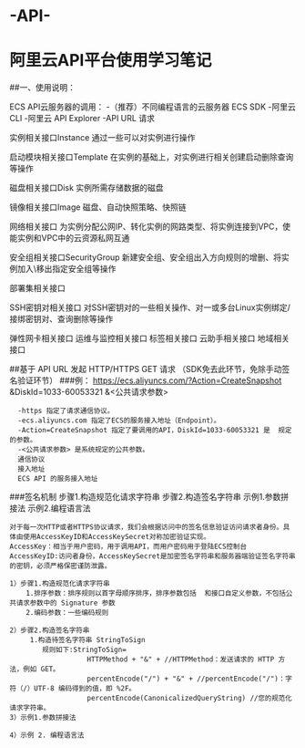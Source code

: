 # -API-
阿里云API平台使用学习笔记
==================================
##一、使用说明：

  ECS API云服务器的调用：
    -（推荐）不同编程语言的云服务器 ECS SDK
    -阿里云 CLI
    -阿里云 API Explorer
    -API URL 请求
  
  实例相关接口Instance
      通过一些可以对实例进行操作
    
  启动模块相关接口Template
      在实例的基础上，对实例进行相关创建启动删除查询等操作
    
  磁盘相关接口Disk
      实例所需存储数据的磁盘
      
  镜像相关接口Image
      磁盘、自动快照策略、快照链
      
  网络相关接口
      为实例分配公网IP、转化实例的网路类型、将实例连接到VPC，使能实例和VPC中的云资源私网互通
     
  安全组相关接口SecurityGroup
      新建安全组、安全组出入方向规则的增删、将实例加入\移出指定安全组等操作
  
  部署集相关接口
  
  SSH密钥对相关接口
      对SSH密钥对的一些相关操作、对一或多台Linux实例绑定/接绑密钥对、查询删除等操作
      
  弹性网卡相关接口
  运维与监控相关接口 
  标签相关接口
  云助手相关接口
  地域相关接口
  
##基于 API URL 发起 HTTP/HTTPS GET 请求 （SDK免去此环节，免除手动签名验证环节）
  ###例：
    https://ecs.aliyuncs.com/?Action=CreateSnapshot
    &DiskId=1033-60053321
    &<公共请求参数>
  
      -https 指定了请求通信协议。
      -ecs.aliyuncs.com 指定了ECS的服务接入地址（Endpoint）。
      -Action=CreateSnapshot 指定了要调用的API，DiskId=1033-60053321 是  规定的参数。
      -<公共请求参数> 是系统规定的公共参数。
      通信协议
      接入地址
      ECS API 的服务接入地址
   
  ###签名机制
    步骤1.构造规范化请求字符串
    步骤2.构造签名字符串
    示例1.参数拼接法
    示例2.编程语言法
    
    对于每一次HTTP或者HTTPS协议请求，我们会根据访问中的签名信息验证访问请求者身份。具体由使用AccessKeyID和AccessKeySecret对称加密验证实现。
    AccessKey：相当于用户密码，用于调用API，而用户密码用于登陆ECS控制台
    AccessKeyID:访问者身份，AccessKeySecret是加密签名字符串和服务器端验证签名字符串的密钥，必须严格保密谨防泄露。
    
    1）步骤1.构造规范化请求字符串
        1.排序参数：排序规则以首字母顺序排序，排序参数包括  和接口自定义参数，不包括公共请求参数中的 Signature 参数
        2.编码参数：一些编码规则
        
    2）步骤2.构造签名字符串
         1.构造待签名字符串 StringToSign
            规则如下:StringToSign=                 
                       HTTPMethod + "&" + //HTTPMethod：发送请求的 HTTP 方法，例如 GET。
                       percentEncode("/") + "&" + //percentEncode("/")：字符（/）UTF-8 编码得到的值，即 %2F。
                       percentEncode(CanonicalizedQueryString) //您的规范化请求字符串。
    3）示例1.参数拼接法
          
    4）示例 2. 编程语言法

    
    
    
    
    
    
    
    
    
    
    
    
    
    
    
    
    
    
    
    
    
    
  
  
  
  
  
